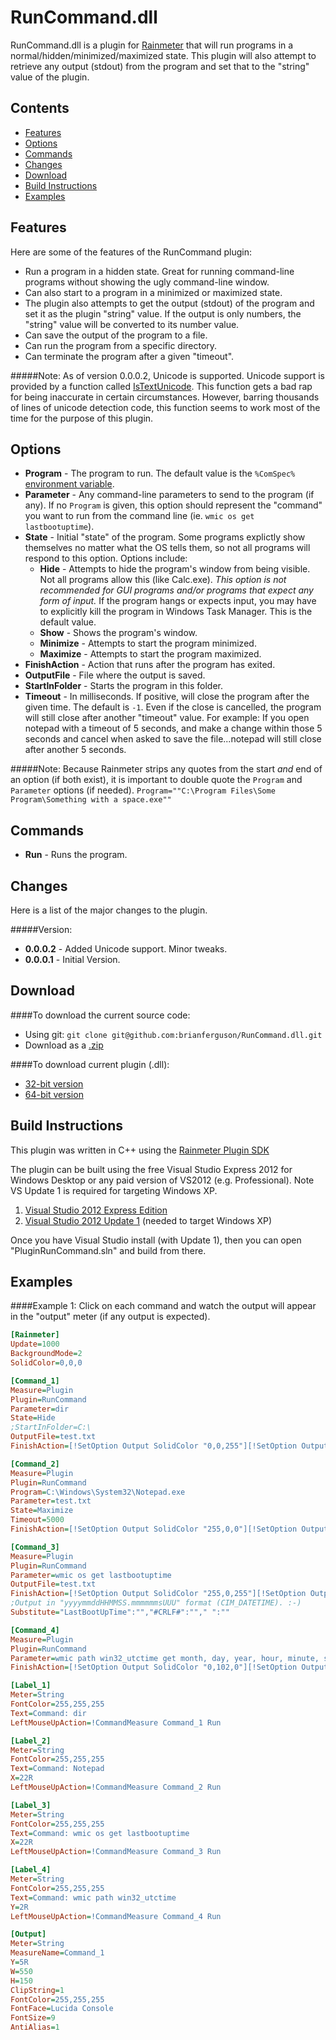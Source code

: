 RunCommand.dll
=============

RunCommand.dll is a plugin for [Rainmeter](http://www.rainmeter.net) that will run programs in a normal/hidden/minimized/maximized state. This plugin will also attempt to retrieve any output (stdout) from the program and set that to the "string" value of the plugin.


Contents
-

* [Features](#features)
* [Options](#options)
* [Commands](#commands)
* [Changes](#changes)
* [Download](#download)
* [Build Instructions](#build-instructions)
* [Examples](#examples)


Features
-
Here are some of the features of the RunCommand plugin:

* Run a program in a hidden state. Great for running command-line programs without showing the ugly command-line window.
* Can also start to a program in a minimized or maximized state.
* The plugin also attempts to get the output (stdout) of the program and set it as the plugin "string" value. If the output is only numbers, the "string" value will be converted to its number value.
* Can save the output of the program to a file.
* Can run the program from a specific directory.
* Can terminate the program after a given "timeout".

#####Note:
As of version 0.0.0.2, Unicode is supported. Unicode support is provided by a function called [IsTextUnicode](http://msdn.microsoft.com/en-us/library/windows/desktop/dd318672%28v=vs.85%29.aspx). This function gets a bad rap for being inaccurate in certain circumstances. However, barring thousands of lines of unicode detection code, this function seems to work most of the time for the purpose of this plugin.


Options
-

* **Program** - The program to run. The default value is the `%ComSpec%` [environment variable](http://en.wikipedia.org/wiki/ComSpec).
* **Parameter** - Any command-line parameters to send to the program (if any). If no `Program` is given, this option should represent the "command" you want to run from the command line (ie. `wmic os get lastbootuptime`).
* **State** - Initial "state" of the program. Some programs explictly show themselves no matter what the OS tells them, so not all programs will respond to this option. Options include:
  * **Hide** - Attempts to hide the program's window from being visible. Not all programs allow this (like Calc.exe). *This option is not recommended for GUI programs and/or programs that expect any form of input.* If the program hangs or expects input, you may have to explicitly kill the program in Windows Task Manager. This is the default value.
  * **Show** - Shows the program's window.
  * **Minimize** - Attempts to start the program minimized.
  * **Maximize** - Attempts to start the program maximized.
* **FinishAction** - Action that runs after the program has exited.
* **OutputFile** - File where the output is saved.
* **StartInFolder** - Starts the program in this folder.
* **Timeout** - In milliseconds. If positive, will close the program after the given time. The default is `-1`. Even if the close is cancelled, the program will still close after another "timeout" value. For example: If you open notepad with a timeout of 5 seconds, and make a change within those 5 seconds and cancel when asked to save the file...notepad will still close after another 5 seconds.

#####Note:
Because Rainmeter strips any quotes from the start *and* end of an option (if both exist), it is important to double quote the `Program` and `Parameter` options (if needed).  `Program=""C:\Program Files\Some Program\Something with a space.exe""`

Commands
-

* **Run** - Runs the program.

Changes
-
Here is a list of the major changes to the plugin.

#####Version:
* **0.0.0.2** - Added Unicode support. Minor tweaks.
* **0.0.0.1** - Initial Version.

Download
-
####To download the current source code:

* Using git: `git clone git@github.com:brianferguson/RunCommand.dll.git`
* Download as a [.zip](https://github.com/brianferguson/RunCommand.dll/zipball/master)

####To download current plugin (.dll):

* [32-bit version](https://github.com/brianferguson/RunCommand.dll/blob/master/PluginRunCommand/x32/Release/RunCommand.dll?raw=true)
* [64-bit version](https://github.com/brianferguson/RunCommand.dll/blob/master/PluginRunCommand/x64/Release/RunCommand.dll?raw=true)


Build Instructions
-
This plugin was written in C++ using the [Rainmeter Plugin SDK](https://github.com/rainmeter/rainmeter-plugin-sdk)

The plugin can be built using the free Visual Studio Express 2012 for Windows Desktop
or any paid version of VS2012 (e.g. Professional). Note VS Update 1 is required for targeting Windows XP.

1. [Visual Studio 2012 Express Edition](http://microsoft.com/visualstudio/eng/products/visual-studio-express-for-windows-desktop)
2. [Visual Studio 2012 Update 1](http://microsoft.com/visualstudio/eng/downloads#d-visual-studio-2012-update) (needed to target Windows XP)

Once you have Visual Studio install (with Update 1), then you can open "PluginRunCommand.sln" and build from there.


Examples
-

####Example 1:
Click on each command and watch the output will appear in the "output" meter (if any output is expected).

```ini
[Rainmeter]
Update=1000
BackgroundMode=2
SolidColor=0,0,0

[Command_1]
Measure=Plugin
Plugin=RunCommand
Parameter=dir
State=Hide
;StartInFolder=C:\
OutputFile=test.txt
FinishAction=[!SetOption Output SolidColor "0,0,255"][!SetOption Output MeasureName Command_1][!UpdateMeter Output][!Redraw]

[Command_2]
Measure=Plugin
Plugin=RunCommand
Program=C:\Windows\System32\Notepad.exe
Parameter=test.txt
State=Maximize
Timeout=5000
FinishAction=[!SetOption Output SolidColor "255,0,0"][!SetOption Output MeasureName Command_2][!UpdateMeter Output][!Redraw]

[Command_3]
Measure=Plugin
Plugin=RunCommand
Parameter=wmic os get lastbootuptime
OutputFile=test.txt
FinishAction=[!SetOption Output SolidColor "255,0,255"][!SetOption Output MeasureName Command_3][!UpdateMeter Output][!Redraw]
;Output in "yyyymmddHHMMSS.mmmmmmsUUU" format (CIM_DATETIME). :-)
Substitute="LastBootUpTime":"","#CRLF#":""," ":""

[Command_4]
Measure=Plugin
Plugin=RunCommand
Parameter=wmic path win32_utctime get month, day, year, hour, minute, second, dayofweek, quarter, weekinmonth
FinishAction=[!SetOption Output SolidColor "0,102,0"][!SetOption Output MeasureName Command_4][!UpdateMeter Output][!Redraw]

[Label_1]
Meter=String
FontColor=255,255,255
Text=Command: dir
LeftMouseUpAction=!CommandMeasure Command_1 Run

[Label_2]
Meter=String
FontColor=255,255,255
Text=Command: Notepad
X=22R
LeftMouseUpAction=!CommandMeasure Command_2 Run

[Label_3]
Meter=String
FontColor=255,255,255
Text=Command: wmic os get lastbootuptime
X=22R
LeftMouseUpAction=!CommandMeasure Command_3 Run

[Label_4]
Meter=String
FontColor=255,255,255
Text=Command: wmic path win32_utctime
Y=2R
LeftMouseUpAction=!CommandMeasure Command_4 Run

[Output]
Meter=String
MeasureName=Command_1
Y=5R
W=550
H=150
ClipString=1
FontColor=255,255,255
FontFace=Lucida Console
FontSize=9
AntiAlias=1
```
